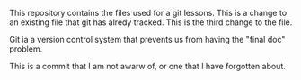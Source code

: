 This repository contains the files used for a git lessons.
This is a change to an existing file that git has alredy tracked.
This is the third change to the file.

Git ia a version control system that prevents us from having the "final doc" problem.

This is a commit that I am not awarw of, or one that I have forgotten about.

